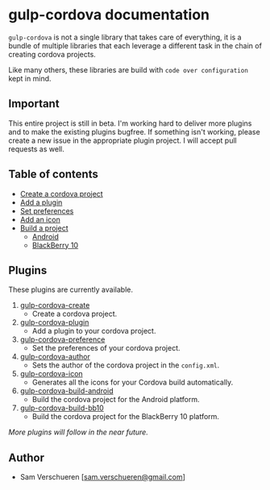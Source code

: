 # gulp-cordova documentation

`gulp-cordova` is not a single library that takes care of everything, it is a bundle of multiple libraries
that each leverage a different task in the chain of creating cordova projects.

Like many others, these libraries are build with ```code over configuration``` kept in mind.

## Important

This entire project is still in beta. I'm working hard to deliver more plugins and to make the existing plugins
bugfree. If something isn't working, please create a new issue in the appropriate plugin project. I will
accept pull requests as well.

## Table of contents

- [Create a cordova project](doc/create.md)
- [Add a plugin](doc/plugin.md)
- [Set preferences](doc/preferences.md)
- [Add an icon](doc/icon.md)
- [Build a project](doc/build)
    - [Android](doc/build/android.md)
    - [BlackBerry 10](doc/build/blackberry10.md)

## Plugins

These plugins are currently available.

1. [gulp-cordova-create](https://github.com/SamVerschueren/gulp-cordova-create)
    - Create a cordova project.
2. [gulp-cordova-plugin](https://github.com/SamVerschueren/gulp-cordova-plugin)
    - Add a plugin to your cordova project.
3. [gulp-cordova-preference](https://github.com/SamVerschueren/gulp-cordova-preference)
    - Set the preferences of your cordova project.
4. [gulp-cordova-author](https://github.com/SamVerschueren/gulp-cordova-author)
    - Sets the author of the cordova project in the `config.xml`.
5. [gulp-cordova-icon](https://github.com/SamVerschueren/gulp-cordova-icon)
    - Generates all the icons for your Cordova build automatically.
6. [gulp-cordova-build-android](https://github.com/SamVerschueren/gulp-cordova-build-android)
    - Build the cordova project for the Android platform.
7. [gulp-cordova-build-bb10](https://github.com/SamVerschueren/gulp-cordova-build-bb10)
    - Build the cordova project for the BlackBerry 10 platform.

*More plugins will follow in the near future.*

## Author

- Sam Verschueren [<sam.verschueren@gmail.com>]
